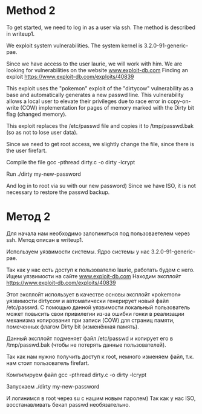 # Method 2

To get started, we need to log in as a user via ssh.
The method is described in writeup1.

We exploit system vulnerabilities.
The system kernel is 3.2.0-91-generic-pae.

Since we have access to the user laurie, we will work with him.
We are looking for vulnerabilities on the website www.exploit-db.com
Finding an exploit https://www.exploit-db.com/exploits/40839

This exploit uses the "pokemon" exploit of the "dirtycow" vulnerability
as a base and automatically generates a new passwd line.
This vulnerability allows a local user to elevate their privileges
due to race error in copy-on-write (COW) implementation
for pages of memory marked with the Dirty bit flag (changed memory).

This exploit replaces the /etc/passwd file
and copies it to /tmp/passwd.bak (so as not to lose user data).

Since we need to get root access, we slightly change the file, since there is the user firefart.

Compile the file
gcc -pthread dirty.c -o dirty -lcrypt

Run ./dirty my-new-password

And log in to root via su with our new password)
Since we have ISO, it is not necessary to restore the passwd backup.


# Метод 2

Для начала нам необходимо залогиниться под пользоваетелем через ssh.
Метод описан в writeup1.

Используем уязвимости системы.
Ядро системы у нас 3.2.0-91-generic-pae.

Так как у нас есть доступ к пользователю laurie, работать будем с него.
Ищем уязвимости на сайте www.exploit-db.com
Находим эксплойт https://www.exploit-db.com/exploits/40839

Этот эксплойт использует в качестве основы эксплойт «pokemon» уязвимости dirtycow 
и автоматически генерирует новый файл /etc/passwd. 
С помощью данной уязвимости локальный пользователь может повысить свои привилегии 
из-за ошибки гонки в реализации механизма копирования при записи (COW) 
для страниц памяти, помеченных флагом Dirty bit (изменённая память).

Данный эксплойт подменяет файл /etc/passwd 
и копирует его в /tmp/passwd.bak (чтобы не потерять данные пользователей).

Так как нам нужно получить доступ к root, немного изменяем файл, т.к. нам стоит пользователь firefart.

Компилируем файл
gcc -pthread dirty.c -o dirty -lcrypt

Запускаем ./dirty my-new-password

И логинимся в root через su с нашим новым паролем)
Так как у нас ISO, восстанавливать бекап passwd необязательно.


